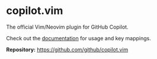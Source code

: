 # copilot.vim

The official Vim/Neovim plugin for GitHub Copilot.

Check out the [documentation](https://github.com/github/copilot.vim/blob/release/doc/copilot.txt) for usage and key mappings.

**Repository:** <https://github.com/github/copilot.vim>
